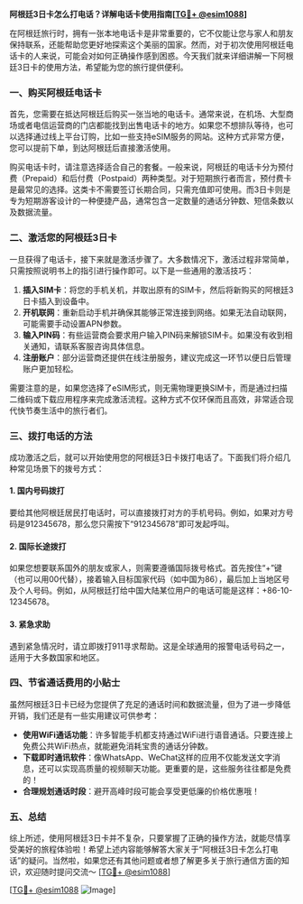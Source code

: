 **阿根廷3日卡怎么打电话？详解电话卡使用指南[[TG💪+ @esim1088](https://t.me/s/esim1088)]**

在阿根廷旅行时，拥有一张本地电话卡是非常重要的，它不仅能让您与家人和朋友保持联系，还能帮助您更好地探索这个美丽的国家。然而，对于初次使用阿根廷电话卡的人来说，可能会对如何正确操作感到困惑。今天我们就来详细讲解一下阿根廷3日卡的使用方法，希望能为您的旅行提供便利。

### 一、购买阿根廷电话卡

首先，您需要在抵达阿根廷后购买一张当地的电话卡。通常来说，在机场、大型商场或者电信运营商的门店都能找到出售电话卡的地方。如果您不想排队等待，也可以选择通过线上平台订购，比如一些支持eSIM服务的网站。这种方式非常方便，您可以提前下单，到达阿根廷后直接激活使用。

购买电话卡时，请注意选择适合自己的套餐。一般来说，阿根廷的电话卡分为预付费（Prepaid）和后付费（Postpaid）两种类型。对于短期旅行者而言，预付费卡是最常见的选择。这类卡不需要签订长期合同，只需充值即可使用。而3日卡则是专为短期游客设计的一种便捷产品，通常包含一定数量的通话分钟数、短信条数以及数据流量。

### 二、激活您的阿根廷3日卡

一旦获得了电话卡，接下来就是激活步骤了。大多数情况下，激活过程非常简单，只需按照说明书上的指引进行操作即可。以下是一些通用的激活技巧：

1. **插入SIM卡**：将您的手机关机，并取出原有的SIM卡，然后将新购买的阿根廷3日卡插入到设备中。
2. **开机联网**：重新启动手机并确保其能够正常连接到网络。如果无法自动联网，可能需要手动设置APN参数。
3. **输入PIN码**：有些运营商会要求用户输入PIN码来解锁SIM卡。如果没有收到相关通知，请联系客服咨询具体信息。
4. **注册账户**：部分运营商还提供在线注册服务，建议完成这一环节以便日后管理账户更加轻松。

需要注意的是，如果您选择了eSIM形式，则无需物理更换SIM卡，而是通过扫描二维码或下载应用程序来完成激活流程。这种方式不仅环保而且高效，非常适合现代快节奏生活中的旅行者们。

### 三、拨打电话的方法

成功激活之后，就可以开始使用您的阿根廷3日卡拨打电话了。下面我们将介绍几种常见场景下的拨号方式：

#### 1. 国内号码拨打
要给其他阿根廷居民打电话时，可以直接拨打对方的手机号码。例如，如果对方号码是912345678，那么您只需按下“912345678”即可发起呼叫。

#### 2. 国际长途拨打
如果您想要联系国外的朋友或家人，则需要遵循国际拨号格式。首先按住“+”键（也可以用00代替），接着输入目标国家代码（如中国为86），最后加上当地区号及个人号码。例如，从阿根廷打给中国大陆某位用户的电话可能是这样：+86-10-12345678。

#### 3. 紧急求助
遇到紧急情况时，请立即拨打911寻求帮助。这是全球通用的报警电话号码之一，适用于大多数国家和地区。

### 四、节省通话费用的小贴士

虽然阿根廷3日卡已经为您提供了充足的通话时间和数据流量，但为了进一步降低开销，我们还是有一些实用建议可供参考：

- **使用WiFi通话功能**：许多智能手机都支持通过WiFi进行语音通话。只要连接上免费公共WiFi热点，就能避免消耗宝贵的通话分钟数。
- **下载即时通讯软件**：像WhatsApp、WeChat这样的应用不仅能发送文字消息，还可以实现高质量的视频聊天功能。更重要的是，这些服务往往都是免费的！
- **合理规划通话时段**：避开高峰时段可能会享受更低廉的价格优惠哦！

### 五、总结

综上所述，使用阿根廷3日卡并不复杂，只要掌握了正确的操作方法，就能尽情享受美好的旅程体验啦！希望上述内容能够解答大家关于“阿根廷3日卡怎么打电话”的疑问。当然啦，如果您还有其他问题或者想了解更多关于旅行通信方面的知识，欢迎随时提问交流～ [[TG💪+ @esim1088](https://t.me/s/esim1088)]

[[TG💪+ @esim1088](https://t.me/s/esim1088) ![Image](https://i.postimg.cc/4NQfJmqS/Snipaste-2025-05-13-00-14-12.png)]
